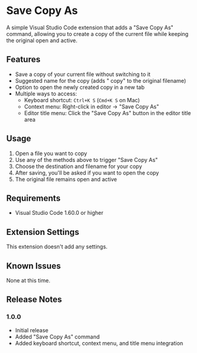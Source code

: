 # Save Copy As

A simple Visual Studio Code extension that adds a "Save Copy As" command, allowing you to create a copy of the current file while keeping the original open and active.

## Features

- Save a copy of your current file without switching to it
- Suggested name for the copy (adds " copy" to the original filename)
- Option to open the newly created copy in a new tab
- Multiple ways to access:
  - Keyboard shortcut: `Ctrl+K S` (`Cmd+K S` on Mac)
  - Context menu: Right-click in editor → "Save Copy As"
  - Editor title menu: Click the "Save Copy As" button in the editor title area

## Usage

1. Open a file you want to copy
2. Use any of the methods above to trigger "Save Copy As"
3. Choose the destination and filename for your copy
4. After saving, you'll be asked if you want to open the copy
5. The original file remains open and active

## Requirements

- Visual Studio Code 1.60.0 or higher

## Extension Settings

This extension doesn't add any settings.

## Known Issues

None at this time.

## Release Notes

### 1.0.0

- Initial release
- Added "Save Copy As" command
- Added keyboard shortcut, context menu, and title menu integration